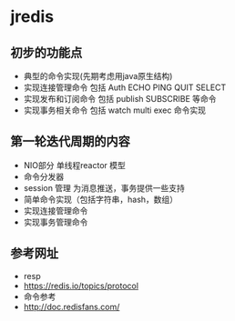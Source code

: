 # jredis

## 初步的功能点
* 典型的命令实现(先期考虑用java原生结构)
* 实现连接管理命令      包括 Auth ECHO PING QUIT SELECT 
* 实现发布和订阅命令    包括 publish SUBSCRIBE 等命令
* 实现事务相关命令 包括 watch multi exec 命令实现

## 第一轮迭代周期的内容
* NIO部分 单线程reactor 模型
* 命令分发器
* session 管理 为消息推送，事务提供一些支持
* 简单命令实现（包括字符串，hash，数组）
* 实现连接管理命令
* 实现事务管理命令

## 参考网址
* resp
* https://redis.io/topics/protocol
* 命令参考
* http://doc.redisfans.com/